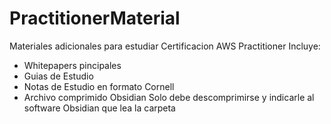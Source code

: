 # PractitionerMaterial
Materiales adicionales para estudiar Certificacion AWS Practitioner
Incluye:
- Whitepapers pincipales
- Guias de Estudio
- Notas de Estudio en formato Cornell
- Archivo comprimido Obsidian
  Solo debe descomprimirse y indicarle al software Obsidian que lea la carpeta
